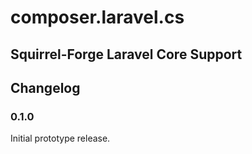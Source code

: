 # composer.laravel.cs
## Squirrel-Forge Laravel Core Support

## Changelog

### 0.1.0
Initial prototype release.
